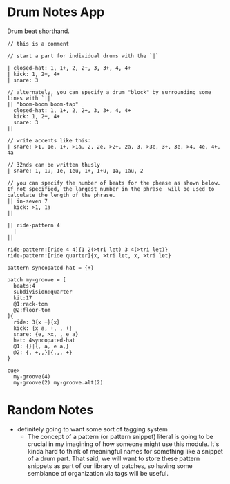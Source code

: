 # Drum Notes App
Drum beat shorthand.

```
// this is a comment

// start a part for individual drums with the `|`

| closed-hat: 1, 1+, 2, 2+, 3, 3+, 4, 4+
| kick: 1, 2+, 4+
| snare: 3

// alternately, you can specify a drum "block" by surrounding some lines with `||`
|| "boom-boom boom-tap"
  closed-hat: 1, 1+, 2, 2+, 3, 3+, 4, 4+
  kick: 1, 2+, 4+
  snare: 3
||

// write accents like this:
| snare: >1, 1e, 1+, >1a, 2, 2e, >2+, 2a, 3, >3e, 3+, 3e, >4, 4e, 4+, 4a

// 32nds can be written thusly
| snare: 1, 1u, 1e, 1eu, 1+, 1+u, 1a, 1au, 2

// you can specify the number of beats for the phease as shown below. If not specified, the largest number in the phrase  will be used to calculate the length of the phrase.
|| in-seven 7
  kick: >1, 1a
||

|| ride-pattern 4
  |
||
```

```
ride-pattern:[ride 4 4]{1 2(>tri let) 3 4(>tri let)}
ride-pattern:[ride quarter]{x, >tri let, x, >tri let}
```

```
pattern syncopated-hat = {+}

patch my-groove = [
  beats:4
  subdivision:quarter
  kit:17
  @1:rack-tom
  @2:floor-tom
]{
  ride: 3{x +}{x}
  kick: {x a, +, , +}
  snare: {e, >x, , e a}
  hat: 4syncopated-hat
  @1: {}|{, a, e a,}
  @2: {, +,,}|{,,, +}
}

cue>
  my-groove(4)
  my-groove(2) my-groove.alt(2)
```

# Random Notes
- definitely going to want some sort of tagging system
  - The concept of a pattern (or pattern snippet) literal is going to be crucial in my imagining of how someone might use this module. It's kinda hard to think of meaningful names for something like a snippet of a drum part. That said, we will want to store these pattern snippets as part of our library of patches, so having some semblance of organization via tags will be useful.
